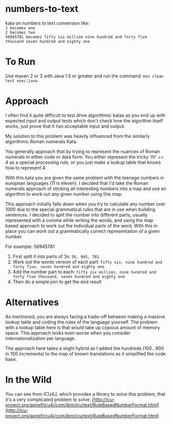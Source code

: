 numbers-to-text
===============

kata on numbers to text conversion like:  
`1 becomes one`  
`2 becomes two`  
`56945781 becomes fifty six million nine hundred and forty five thousand seven hundred and eighty one`

To Run
======

Use maven 2 or 3 with Java 1.5 or greater and run the command: `mvn clean test exec:java`

Approach
========

I often find it quite difficult to test drive algorithmic katas as you end up with expected input and output tests which don't check how the algorithm itself works, just prove that it has acceptable input and output.

My solution to this problem was heavily influenced from the similarly algorithmic Roman numerals Kata.

You generally approach that by trying to represent the nuances of Roman numerals in either code or data form. You either represent the tricky 'IV' == 4 as a special processing rule, or you just make a lookup table that knows how to represent 4.

With this kata you are given the same problem with the teenage numbers in european languages (11 is eleven).  I decided that I'd take the Roman numerals approach of sticking all interesting numbers into a map and use an algorithm to work out any given number using this map.

This approach initially falls down when you try to calculate any number over 1000 due to the special grammatical rules that are in use when building sentences.  I decided to split the number into different parts, usually represented with a comma while writing the words, and using the map based approach to work out the individual parts of the word. With this in place you can work out a grammatically correct representation of a given number.

For example: 56945781  
1. First split it into parts of 3s: `56, 945, 781`  
2. Work out the words version of each part: `fifty six, nine hundred and forty five, seven hundred and eighty one`  
3. Add the number part to each: `fifty six million, nine hundred and forty five thousand, seven hundred and eighty one`  
4. Then do a simple join to get the end result

Alternatives
============

As mentioned, you are always facing a trade-off between making a massive lookup table and coding the rules of the language yourself.  The problem with a lookup table here is that would take up copious amount of memory space.  This approach looks even worse when you consider internationalization per language.

The approach here takes a slight hybrid as I added the hundreds (100...900 in 100 increments) to the map of known translations as it simplified the code base.

In the Wild
===========

You can see from ICU4J, which provides a library to solve this problem, that it's a very complicated problem to solve:
[http://icu-project.org/apiref/icu4j/com/ibm/icu/text/RuleBasedNumberFormat.html](http://icu-project.org/apiref/icu4j/com/ibm/icu/text/RuleBasedNumberFormat.html)